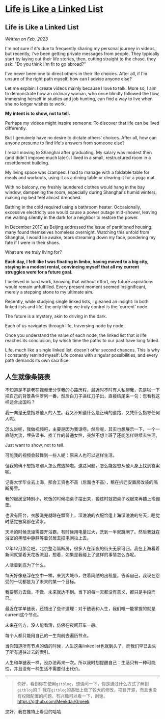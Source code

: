 # [Life is Like a Linked List](https://github.com/JosieWei2023/blog/issues/5)

## Life is Like a Linked List

*Written on Feb, 2023*

I'm not sure if it's due to frequently sharing my personal journey in videos, but recently, I've been getting private messages from people. They typically start by laying out their life stories, then, cutting straight to the chase, they ask: "Do you think I'm fit to go abroad?"

I've never been one to direct others in their life choices. After all, if I'm unsure of the right path myself, how can I advise anyone else?

Let me explain: I create videos mainly because I love to talk. More so, I aim to demonstrate how an ordinary woman, who once blindly followed the flow, immersing herself in studies and job hunting, can find a way to live when she no longer wishes to work.

**My intent is to show, not to tell.**

Perhaps my videos might inspire someone: To discover that life can be lived differently.

But I genuinely have no desire to dictate others' choices. After all, how can anyone presume to find life's answers from someone else?

I recall moving to Shanghai after graduating. My salary was modest then (and didn't improve much later). I lived in a small, restructured room in a resettlement building.

My living space was cramped. I had to manage with a foldable table for meals and workouts, using it as a dining table or clearing it for a yoga mat.

With no balcony, my freshly laundered clothes would hang in the bay window, dampening the room, especially during Shanghai's humid winters, making my bed feel almost drenched.

Bathing in the cold required using a bathroom heater. Occasionally, excessive electricity use would cause a power outage mid-shower, leaving me waiting silently in the dark for a neighbor to restore the power.

In December 2017, as Beijing addressed the issue of partitioned housing, many found themselves homeless overnight. Watching this unfold from Shanghai, I would lie awake, tears streaming down my face, pondering my fate if I were in their shoes.

What are we truly living for?

**Each day, I felt like I was floating in limbo, having moved to a big city, staying in a modest rental, convincing myself that all my current struggles were for a future goal.**

I believed in hard work, knowing that without effort, my future aspirations would remain unfulfilled. Every present moment seemed insignificant, merely a stepping stone to my ultimate aim.

Recently, while studying single linked lists, I gleaned an insight: In both linked lists and life, the only thing we truly control is the 'current' node.

The future is a mystery, akin to driving in the dark.

Each of us navigates through life, traversing node by node.

Once you understand the value of each node, the linked list that is life reaches its conclusion, by which time the paths to our past have long faded.

Life, much like a single linked list, doesn't offer second chances. This is why I constantly remind myself: Life comes with singular possibilities, and every path demands its own sacrifice.



## **人生就像条链表**

不知道是不是老在视频里分享我的心路历程，最近时不时有人私聊我，先是啪一下把自己的背景条件罗列一番，然后白刀子进红刀子出，直接结尾来一句：您看我这样适合出国吗？



我一向是无意指导他人的人生。我又不知道什么是正确的道路，又凭什么指导任何人呢。



怎么说呢，我做视频吧，主要是因为我话唠。然后呢，其实也想展示一下，一个一直随大流，埋头读书、找工作的普通女性，突然不想上班了还能怎样继续去生活。



Just want to show, not to tell. 



可能我的视频会鼓舞到一些人呢：原来人也可以这样生活。



但我的确不想指导别人怎么做选择啦。道路问题，怎么能妄想从他人身上找到答案呢。



记得大学毕业去上海，那会工资也不高（后面也不高），租在拆迁安置房改装的隔断房里。



我的起居室特别小，吃饭的时候把桌子摆出来，锻炼时就把桌子收起来再铺上瑜伽垫。



也没有阳台，衣服洗完就晾在飘窗上，湿漉漉的衣服恰逢上海湿漉漉的冬天，睡觉时感觉被窝都在滴水。



天冷的时候洗澡需要开浴霸，有时候用电量过大，洗到一半就跳闸了。然后我就在浴室的黑暗中静静等着邻居去把电闸拉上去。



17年12月那会吧，北京整治隔断房，很多人在深夜的街头无家可归。我在上海看着新闻就望着天花板流泪，想着，如果是我碰上了这样的事情怎么办呢。



人活着到底为了什么。



每天好像悬浮在空中一样，来到大城市，住着简陋的出租屋，告诉自己，我现在忍受的一切都是为了未来的某一个目标。



我要努力去做，不做，未来就达不到。当下的每一天都没有意义，都只是手段而已。



最近在学单链表，还悟出了些许道理：对于链表和人生，我们唯一能掌握的就是current这个节点。



未来在何方，没人能看清，仿佛在夜间开车一般。



每个人都只能用自己的一生向前去遍历节点。



当你知道所有节点的值的时候，人生这条linkedlist也就到头了，而我们早已丢失了所有通往过去的索引。



人生和单链表一样，没办法再来一次。所以我时刻提醒自己：生活只有一种可能性，并且没有一种生活不需要付出代价。

---

> 你好，看到你在使用`gitblog`，想请问一下，你是通过什么方式了解到`gitblog`的？ 我在`gitblog`的基础上做了较大的修改，项目开源，而且也没有权限配置的问题，有兴趣可以看一下，谢谢。 https://github.com/Meekdai/Gmeek

您好，我在推特上看见的哈哈